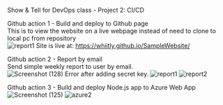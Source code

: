Show & Tell for DevOps class - Project 2: CI/CD     <br/>

Github action 1 - Build and deploy to Github page     <br/>
This is to view the website on a live webpage instead of need to clone to local pc from repository  
![report1](https://user-images.githubusercontent.com/104336964/192406320-9004165b-ad18-4b1c-aabc-f194b1a1aa0e.png)
Site is live at: https://whiitly.github.io/SampleWebsite/


Github action 2 - Report by email    <br/>
Send simple weekly report to user by email.     <br/>
![Screenshot (128)](https://user-images.githubusercontent.com/104336964/192408349-d8b5cd3f-e691-44cd-9a8e-74f3c637e7c3.png)
Error after adding secret key.
![report1](https://user-images.githubusercontent.com/104336964/192406347-b5816097-8fd6-4a3d-af37-6b978f40c6ec.png)
![report2](https://user-images.githubusercontent.com/104336964/192406353-c742424c-9a7c-43a8-9697-820ce978eb67.png)


Github action 3 - Build and deploy Node.js app to Azure Web App     <br/>
![Screenshot (125)](https://user-images.githubusercontent.com/104336964/192406399-5749f39c-c887-4f10-8bbc-5800f798b111.png)
![azure2](https://user-images.githubusercontent.com/104336964/192406380-7cdc4300-9bd4-47cb-8cdb-7f04a93afd8c.png)
